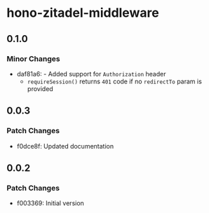 # hono-zitadel-middleware

## 0.1.0

### Minor Changes

- daf81a6: - Added support for `Authorization` header
  - `requireSession()` returns `401` code if no `redirectTo` param is provided

## 0.0.3

### Patch Changes

- f0dce8f: Updated documentation

## 0.0.2

### Patch Changes

- f003369: Initial version

